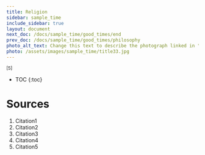 ```yaml
---
title: Religion
sidebar: sample_time
include_sidebar: true
layout: document
next_doc: /docs/sample_time/good_times/end
prev_doc: /docs/sample_time/good_times/philosophy
photo_alt_text: Change this text to describe the photograph linked in "photo".
photo: /assets/images/sample_time/title33.jpg
---
```


<sup>[5]</sup>

* TOC
{:toc}

# Sources

1. Citation1
2. Citation2
3. Citation3
4. Citation4
5. Citation5
